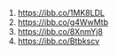 1) https://ibb.co/1MK8LDL
2) https://ibb.co/g4WwMtb
3) https://ibb.co/8XnmYj8
4) https://ibb.co/Btbkscv
